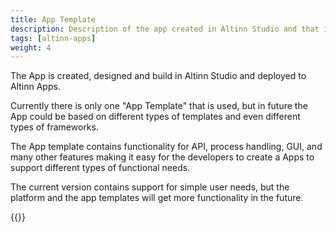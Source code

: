 ```yaml
---
title: App Template
description: Description of the app created in Altinn Studio and that is deployed to Altinn Apps.
tags: [altinn-apps]
weight: 4
---
```


The App is created, designed and build in Altinn Studio and deployed to Altinn Apps. 

Currently there is only one "App Template" that is used, but in future the App could be based on 
different types of templates and even different types of frameworks. 

The App template contains functionality for API, process handling, GUI, and many other features making it easy for
the developers to create a Apps to support different types of functional needs.

The current version contains support for simple user needs, but the platform and the app templates will get more functionality in the future.

{{<children>}}
